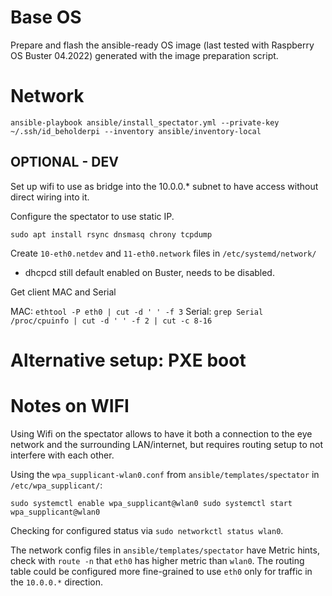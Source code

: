 # Base OS
Prepare and flash the ansible-ready OS image (last tested with Raspberry OS Buster 04.2022) generated with the image
preparation script.

# Network

`ansible-playbook ansible/install_spectator.yml --private-key ~/.ssh/id_beholderpi --inventory ansible/inventory-local`

## OPTIONAL - DEV
Set up wifi to use as bridge into the 10.0.0.* subnet to have access without direct wiring into it.

Configure the spectator to use static IP.

`sudo apt install rsync dnsmasq chrony tcpdump`

Create `10-eth0.netdev` and `11-eth0.network` files in `/etc/systemd/network/`

- dhcpcd still default enabled on Buster, needs to be disabled.

Get client MAC and Serial

MAC: `ethtool -P eth0 | cut -d ' ' -f 3`
Serial: `grep Serial /proc/cpuinfo | cut -d ' ' -f 2 | cut -c 8-16`

# Alternative setup: PXE boot

# Notes on WIFI
Using Wifi on the spectator allows to have it both a connection to the eye network and the surrounding LAN/internet,
but requires routing setup to not interfere with each other.

Using the `wpa_supplicant-wlan0.conf` from `ansible/templates/spectator` in `/etc/wpa_supplicant/`:

`sudo systemctl enable wpa_supplicant@wlan0
sudo systemctl start wpa_supplicant@wlan0`

Checking for configured status via `sudo networkctl status wlan0`.

The network config files in `ansible/templates/spectator` have Metric hints, check with `route -n` that 
`eth0` has higher metric than `wlan0`. The routing table could be configured more fine-grained to use `eth0`
only for traffic in the `10.0.0.*` direction.